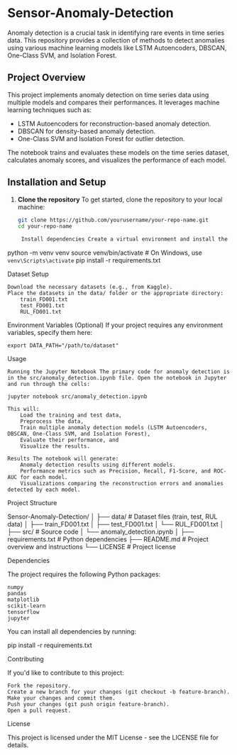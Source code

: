 # Sensor-Anomaly-Detection


Anomaly detection is a crucial task in identifying rare events in time series data. This repository provides a collection of methods to detect anomalies using various machine learning models like LSTM Autoencoders, DBSCAN, One-Class SVM, and Isolation Forest.

## **Project Overview**
This project implements anomaly detection on time series data using multiple models and compares their performances. It leverages machine learning techniques such as:
- LSTM Autoencoders for reconstruction-based anomaly detection.
- DBSCAN for density-based anomaly detection.
- One-Class SVM and Isolation Forest for outlier detection.

The notebook trains and evaluates these models on the time series dataset, calculates anomaly scores, and visualizes the performance of each model.

## **Installation and Setup**

1. **Clone the repository**
   To get started, clone the repository to your local machine:
   ```bash
   git clone https://github.com/yourusername/your-repo-name.git
   cd your-repo-name

    Install dependencies Create a virtual environment and install the necessary dependencies using pip:

python -m venv venv
source venv/bin/activate  # On Windows, use `venv\Scripts\activate`
pip install -r requirements.txt

Dataset Setup

    Download the necessary datasets (e.g., from Kaggle).
    Place the datasets in the data/ folder or the appropriate directory:
        train_FD001.txt
        test_FD001.txt
        RUL_FD001.txt

Environment Variables (Optional) If your project requires any environment variables, specify them here:

    export DATA_PATH="/path/to/dataset"

Usage

    Running the Jupyter Notebook The primary code for anomaly detection is in the src/anomaly_detection.ipynb file. Open the notebook in Jupyter and run through the cells:

    jupyter notebook src/anomaly_detection.ipynb

    This will:
        Load the training and test data,
        Preprocess the data,
        Train multiple anomaly detection models (LSTM Autoencoders, DBSCAN, One-Class SVM, and Isolation Forest),
        Evaluate their performance, and
        Visualize the results.

    Results The notebook will generate:
        Anomaly detection results using different models.
        Performance metrics such as Precision, Recall, F1-Score, and ROC-AUC for each model.
        Visualizations comparing the reconstruction errors and anomalies detected by each model.

Project Structure

Sensor-Anomaly-Detection/
│
├── data/                    # Dataset files (train, test, RUL data)
│   ├── train_FD001.txt
│   ├── test_FD001.txt
│   └── RUL_FD001.txt
│
├── src/                     # Source code
│   └── anomaly_detection.ipynb
│
├── requirements.txt         # Python dependencies
├── README.md                # Project overview and instructions
└── LICENSE                  # Project license

Dependencies

The project requires the following Python packages:

    numpy
    pandas
    matplotlib
    scikit-learn
    tensorflow
    jupyter

You can install all dependencies by running:

pip install -r requirements.txt

Contributing

If you'd like to contribute to this project:

    Fork the repository.
    Create a new branch for your changes (git checkout -b feature-branch).
    Make your changes and commit them.
    Push your changes (git push origin feature-branch).
    Open a pull request.

License

This project is licensed under the MIT License - see the LICENSE file for details.






   
